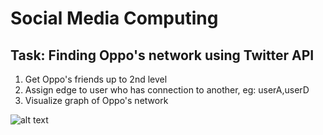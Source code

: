 # Social Media Computing
## Task: Finding Oppo's network using Twitter API
 1. Get Oppo's friends up to 2nd level
 2. Assign edge to user who has connection to another, eg: userA,userD
 3. Visualize graph of Oppo's network

![alt text](https://raw.githubusercontent.com/leeshien/SMC/oppo_network.png)

